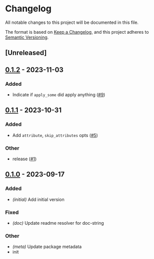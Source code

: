 # Changelog
All notable changes to this project will be documented in this file.

The format is based on [Keep a Changelog](https://keepachangelog.com/en/1.0.0/),
and this project adheres to [Semantic Versioning](https://semver.org/spec/v2.0.0.html).

## [Unreleased]

## [0.1.2](https://github.com/bengreenier/partially/compare/partially-v0.1.1...partially-v0.1.2) - 2023-11-03

### Added
- Indicate if `apply_some` did apply anything ([#9](https://github.com/bengreenier/partially/pull/9))

## [0.1.1](https://github.com/bengreenier/partially/compare/partially-v0.1.0...partially-v0.1.1) - 2023-10-31

### Added
- Add `attribute`, `skip_attributes` opts ([#5](https://github.com/bengreenier/partially/pull/5))

### Other
- release ([#1](https://github.com/bengreenier/partially/pull/1))

## [0.1.0](https://github.com/bengreenier/partially/releases/tag/partially-v0.1.0) - 2023-09-17

### Added
- *(initial)* Add initial version

### Fixed
- *(doc)* Update readme resolver for doc-string

### Other
- *(meta)* Update package metadata
- init
